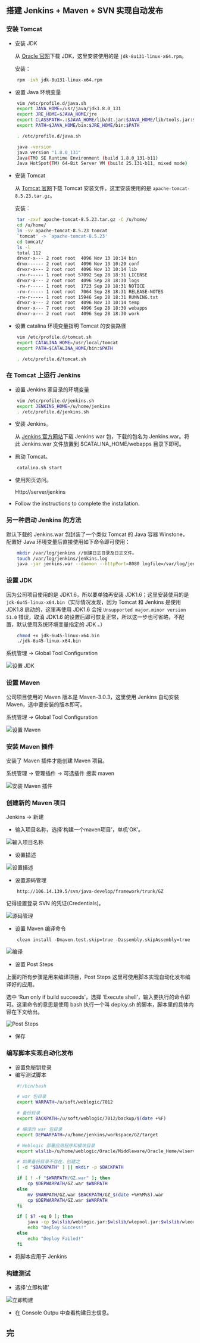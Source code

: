 ## 搭建 Jenkins + Maven + SVN 实现自动发布

### 安装 Tomcat

- 安装 JDK

    从 [Oracle 官网](http://www.oracle.com/technetwork/java/javase/downloads/index.html)下载 JDK，这里安装使用的是 `jdk-8u131-linux-x64.rpm`。

    安装： 
```BASH
    rpm -ivh jdk-8u131-linux-x64.rpm
```

- 设置 Java 环境变量
```BASH
    vim /etc/profile.d/java.sh
    export JAVA_HOME=/usr/java/jdk1.8.0_131
    export JRE_HOME=$JAVA_HOME/jre 
    export CLASSPATH=.:$JAVA_HOME/lib/dt.jar:$JAVA_HOME/lib/tools.jar:$JRE_HOME/lib:$CLASSPATH 
    export PATH=$JAVA_HOME/bin:$JRE_HOME/bin:$PATH 

    . /etc/profile.d/java.sh

    java -version
    java version "1.8.0_131"
    Java(TM) SE Runtime Environment (build 1.8.0_131-b11)
    Java HotSpot(TM) 64-Bit Server VM (build 25.131-b11, mixed mode)
```

- 安装 Tomcat

    从 [Tomcat 官网](https://tomcat.apache.org)下载 Tomcat 安装文件，这里安装使用的是 `apache-tomcat-8.5.23.tar.gz`。

    安装：
```BASH
    tar -zxvf apache-tomcat-8.5.23.tar.gz -C /u/home/
    cd /u/home/
    ln -sv apache-tomcat-8.5.23 tomcat
    `tomcat' -> `apache-tomcat-8.5.23'
    cd tomcat/
    ls -l
    total 112
    drwxr-x--- 2 root root  4096 Nov 13 10:14 bin
    drwx------ 2 root root  4096 Nov 13 10:20 conf
    drwxr-x--- 2 root root  4096 Nov 13 10:14 lib
    -rw-r----- 1 root root 57092 Sep 28 18:31 LICENSE
    drwxr-x--- 2 root root  4096 Sep 28 18:30 logs
    -rw-r----- 1 root root  1723 Sep 28 18:31 NOTICE
    -rw-r----- 1 root root  7064 Sep 28 18:31 RELEASE-NOTES
    -rw-r----- 1 root root 15946 Sep 28 18:31 RUNNING.txt
    drwxr-x--- 2 root root  4096 Nov 13 10:14 temp
    drwxr-x--- 7 root root  4096 Sep 28 18:30 webapps
    drwxr-x--- 2 root root  4096 Sep 28 18:30 work

```

- 设置 catalina 环境变量指明 Tomcat 的安装路径

```BASH
    vim /etc/profile.d/tomcat.sh
    export CATALINA_HOME=/usr/local/tomcat
    export PATH=$CATALINA_HOME/bin:$PATH

    . /etc/profile.d/tomcat.sh
```

### 在 Tomcat 上运行 Jenkins

- 设置 Jenkins 家目录的环境变量
```BASH
    vim /etc/profile.d/jenkins.sh
    export JENKINS_HOME=/u/home/jenkins
    . /etc/profile.d/jenkins.sh
```

- 安装 Jenkins。

    从 [Jenkins 官方网站](https://jenkins.io/)下载 Jenkins war 包，下载的包名为 Jenkins.war。将此 Jenkins.war 文件放置到 $CATALINA_HOME/webapps 目录下即可。

- 启动 Tomcat。
```BASH
    catalina.sh start
```

- 使用网页访问。

    Http://server/jenkins

- Follow the instructions to complete the installation.

### 另一种启动 Jenkins 的方法

默认下载的 Jenkins.war 包封装了一个类似 Tomcat 的 Java 容器 Winstone，
配置好 Java 环境变量后直接使用如下命令即可使用：
```BASH
    mkdir /var/log/jenkins //创建日志目录及日志文件。
    touch /var/log/jenkins/jenkins.log
    java -jar jenkins.war --daemon --httpPort=8080 logfile=/var/log/jenkins/jenkins.log   //启动 Jenkins 
```

### 设置 JDK

因为公司项目使用的是 JDK1.6，所以要单独再安装 JDK1.6；这里安装使用的是 `jdk-6u45-linux-x64.bin`（实际情况发现，因为 Tomcat 和 Jenkins 是使用 JDK1.8 启动的，这里再使用 JDK1.6 会报 `Unsupported major.minor version 51.0` 错误，取消 JDK1.6 的设置后即可恢复正常，所以这一步也可省略，不配置，默认使用系统环境变量指定的 JDK 。）

```BASH
    chmod +x jdk-6u45-linux-x64.bin
    ./jdk-6u45-linux-x64.bin

```

系统管理 -> Global Tool Configuration  

![设置 JDK](images/Install-JDK.PNG)

### 设置 Maven

公司项目使用的 Maven 版本是 Maven-3.0.3，这里使用 Jenkins 自动安装 Maven，选中要安装的版本即可。

系统管理 -> Global Tool Configuration

![设置 Maven](IMAGES/Install-Maven.PNG)

### 安装 Maven 插件

安装了 Maven 插件才能创建 Maven 项目。

系统管理 -> 管理插件 -> 可选插件 
搜索 maven

![安装 Maven 插件](images/Install-Maven-Integration-plugin.PNG)

### 创建新的 Maven 项目

Jenkins -> 新建  

- 输入项目名称，选择‘构建一个maven项目’，单机‘OK’。

![输入项目名称](images/Create-Maven-Project.PNG)

- 设置描述

![设置描述](images/Config-Description.PNG)

- 设置源码管理  
```
    http://106.14.139.5/svn/java-develop/framework/trunk/GZ
```

记得设置登录 SVN 的凭证(Credentials)。

![源码管理](images/Config-Sources-code.PNG)

- 设置 Maven 编译命令
```
    clean install -Dmaven.test.skip=true -Dassembly.skipAssembly=true
```
![编译](images/Config-Build.PNG)

- 设置 Post Steps

上面的所有步骤是用来编译项目，Post Steps 这里可使用脚本实现自动化发布编译好的应用。

选中 ‘Run only if build succeeds’，选择 ‘Execute shell’，输入要执行的命令即可。这里命令的意思是使用 bash 执行一个叫 deploy.sh 的脚本，脚本里的具体内容在下文给出。

![Post Steps](images/Config-Post-Steps.PNG)

- 保存

###  编写脚本实现自动化发布

- 设置免秘钥登录
- 编写测试脚本
```BASH
    #!/bin/bash

    # war 包目录
    export WARPATH=/u/soft/weblogic/7012

    # 备份目录
    export BACKPATH=/u/soft/weblogic/7012/backup/$(date +%F)

    # 编译的 war 包目录
    export DEPWARPATH=/u/home/jenkins/workspace/GZ/target

    # Weblogic 部署应用程序和模块目录
    export wlslib=/u/home/weblogic/Oracle/Middleware/Oracle_Home/wlserver/server/lib

    # 如果备份目录不存在，创建之
    [ -d "$BACKPATH" ] || mkdir -p $BACKPATH

    if [ ! -f "$WARPATH/GZ.war" ]; then
        cp $DEPWARPATH/GZ.war $WARPATH
    else 
        mv $WARPATH/GZ.war $BACKPATH/GZ_$(date +%H%M%S).war
        cp $DEPWARPATH/GZ.war $WARPATH
    fi

    if [ $? -eq 0 ]; then
        java -cp $wlslib/weblogic.jar:$wlslib/wlepool.jar:$wlslib/wleorb.jar weblogic.Deployer -adminurl t3://127.0.0.1:7012 -user weblogic -password xlsgrid123 -name GZ -targets AdminServer -deploy /u/soft/weblogic/7012/GZ.war
        echo "Deploy Success!"
    else
        echo "Deploy Failed!"
    fi

```


- 将脚本应用于 Jenkins

### 构建测试

- 选择‘立即构建’

![立即构建](images/Build-Test.PNG)

- 在 Console Outpu 中查看构建日志信息。

## 完
